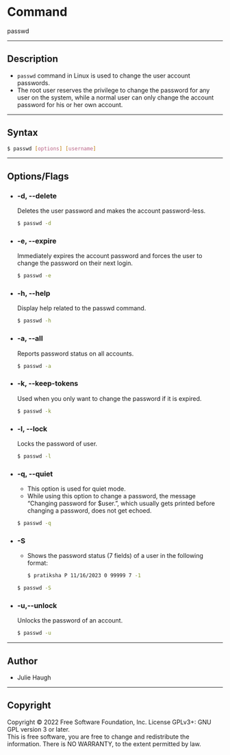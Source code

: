 # Command

passwd

---

## Description
- `passwd` command in Linux is used to change the user account passwords.
- The root user reserves the privilege to change the password for any user on the system, while a normal user can only change the account password for his or her own account.

---

## Syntax
```bash
$ passwd [options] [username] 
```

---

## Options/Flags
- ###  -d, --delete
    Deletes the user password and makes the account password-less.
    ```bash
    $ passwd -d
    ```
- ### -e, --expire
    Immediately expires the account password and forces the user to change the password on their next login.
    ```bash
    $ passwd -e
    ```
- ### -h, --help
    Display help related to the passwd command.
    ```bash
    $ passwd -h
    ```
- ### -a, --all
    Reports password status on all accounts.
    ```bash
    $ passwd -a
    ```
- ### -k, --keep-tokens
    Used when you only want to change the password if it is expired.
    ```bash
    $ passwd -k
    ```
- ### -l, --lock
    Locks the password of user.
    ```bash
    $ passwd -l
    ```
- ### -q, --quiet
    - This option is used for quiet mode.
    - While using this option to change a password, the message “Changing password for $user.”, which usually gets printed before changing a password, does not get echoed.
    ```bash
    $ passwd -q 
    ```
- ### -S
    - Shows the password status (7 fields) of a user in the following format:
        ```bash
        $ pratiksha P 11/16/2023 0 99999 7 -1
        ```

    ```bash
    $ passwd -S
    ```
- ### -u,--unlock
    Unlocks the password of an account.
    ```bash
    $ passwd -u
    ```

---

## Author
-  Julie Haugh 

---

## Copyright
Copyright © 2022 Free Software Foundation, Inc. License GPLv3+: GNU GPL version 3 or later. <br/>
This is free software, you are free to change and redistribute the information. There is NO WARRANTY, to the extent permitted by law.
